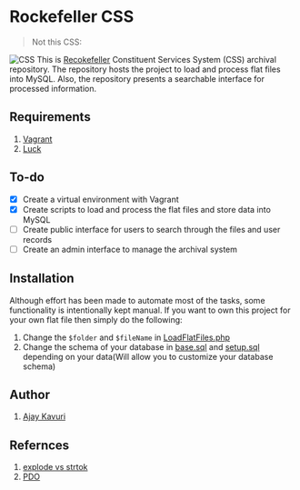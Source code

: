# Rockefeller CSS
> Not this CSS:

![CSS](http://i.giphy.com/nArBQosm5nXdm.gif)
This is [Recokefeller](https://en.wikipedia.org/wiki/Jay_Rockefeller) Constituent Services System (CSS) archival repository. The repository hosts the project to load and process flat files into MySQL. Also, the repository presents a searchable interface for processed information.

## Requirements
1. [Vagrant](https://www.vagrantup.com/downloads.html)
1. [Luck](http://i.giphy.com/9m9wvjeu3K5c4.gif)

## To-do
- [x] Create a virtual environment with Vagrant
- [x] Create scripts to load and process the flat files and store data into MySQL
- [ ] Create public interface for users to search through the files and user records
- [ ] Create an admin interface to manage the archival system

## Installation
Although effort has been made to automate most of the tasks, some functionality is intentionally kept manual. If you want to own this project for your own flat file then simply do the following:
  1. Change the `$folder` and `$fileName` in [LoadFlatFiles.php](LoadFlatFiles/LoadFlatFiles.php)
  1. Change the schema of your database in [base.sql](sqlFiles/base.sql) and [setup.sql](sqlFiles/setup.sql) depending on your data(Will allow you to customize your database schema)

## Author
1. [Ajay Kavuri](http://pseudoaj.com)

## Refernces
1. [explode vs strtok](http://stackoverflow.com/questions/2528168/whats-the-use-of-function-strtokin-php-how-is-better-than-other-string-functi)
1. [PDO](http://markonphp.com/insert-pdo-prepared-statement/)
